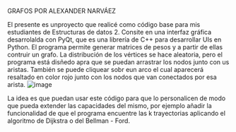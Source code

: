 GRAFOS POR ALEXANDER NARVÁEZ


El presente es unproyecto que realicé como código base para mis estudiantes de Estructuras de datos 2.
Consite en una interfaz gráfica desarrolalda con PyQt, que es una librería de C++ para desarrollar UIs en Python.
El programa permite generar matrices de pesos y a partir de ellas contruir un grafo.
La distribución de los vértices se hace aleatoria, pero el programa está disñedo apra que se puedan arrastrar los nodos junto con us aristas.
También se puede cliquear sobr eun arco el cual aparecerá resaltado en color rojo junto con los nodos que van conectados por esa arista.
![image](https://github.com/user-attachments/assets/c4b02bcf-e322-4fde-9e2d-9c460233369c)

La idea es que puedan usar este código para que lo personalicen de modo que pueda extender las capacidades del mismo, por ejemplo añadir la funcionalidad de que el programa encuentre las k trayectorias aplicando el algoritmo de Dijkstra o del Bellman - Ford.
